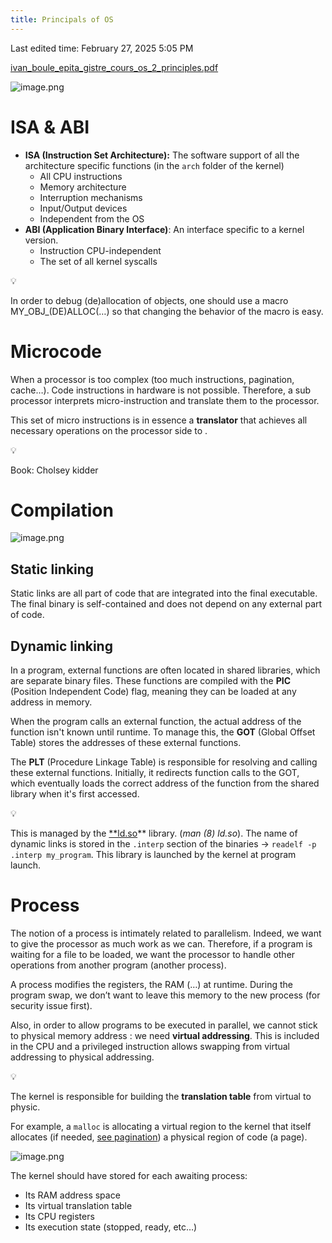 ```yaml
---
title: Principals of OS
---
```

Last edited time: February 27, 2025 5:05 PM

[ivan_boule_epita_gistre_cours_os_2_principles.pdf](Principals%20of%20OS/ivan_boule_epita_gistre_cours_os_2_principles.pdf)

![image.png](Principals%20of%20OS/image.png)

# ISA & ABI

- **ISA (Instruction Set Architecture):** The software support of all the architecture specific functions (in the `arch` folder of the kernel)
    - All CPU instructions
    - Memory architecture
    - Interruption mechanisms
    - Input/Output devices
    - Independent from the OS
- **ABI (Application Binary Interface)**: An interface specific to a kernel version.
    - Instruction CPU-independent
    - The set of all kernel syscalls

<aside>
💡

In order to debug (de)allocation of objects, one should use a macro MY_OBJ_(DE)ALLOC(…) so that changing the behavior of the macro is easy. 

</aside>

# Microcode

When a processor is too complex (too much instructions, pagination, cache…). Code instructions in hardware is not possible. Therefore, a sub processor interprets micro-instruction and translate them to the processor.

This set of micro instructions is in essence a **translator** that achieves all necessary operations on the processor side to .

<aside>
💡

Book: Cholsey kidder

</aside>

# Compilation

![image.png](Principals%20of%20OS/image%201.png)

## Static linking

Static links are all part of code that are integrated into the final executable. The final binary is self-contained and does not depend on any external part of code.

## Dynamic linking

In a program, external functions are often located in shared libraries, which are separate binary files. These functions are compiled with the **PIC** (Position Independent Code) flag, meaning they can be loaded at any address in memory.

When the program calls an external function, the actual address of the function isn't known until runtime. To manage this, the **GOT** (Global Offset Table) stores the addresses of these external functions.

The **PLT** (Procedure Linkage Table) is responsible for resolving and calling these external functions. Initially, it redirects function calls to the GOT, which eventually loads the correct address of the function from the shared library when it's first accessed.

<aside>
💡

This is managed by the [**ld.so](http://ld.so)** library. (*man (8) ld.so*). The name of dynamic links is stored in the `.interp` section of the binaries → `readelf -p .interp my_program`. This library is launched by the kernel at program launch.   

</aside>

# Process

The notion of a process is intimately related to parallelism. Indeed, we want to give the processor as much work as we can. Therefore, if a program is waiting for a file to be loaded, we want the processor to handle other operations from another program (another process).

A process modifies the registers, the RAM (…) at runtime. During the program swap, we don’t want to leave this memory to the new process (for security issue first).

Also, in order to allow programs to be executed in parallel, we cannot stick to physical memory address : we need **virtual addressing**. This is included in the CPU and a privileged instruction allows swapping from virtual addressing to physical addressing.

<aside>
💡

The kernel is responsible for building the **translation table** from virtual to physic.

</aside>

For example, a `malloc` is allocating a virtual region to the kernel that itself allocates (if needed, [see pagination](../../ING1/%5BOS%5D%20Operating%20System/Kernel/RAM%20management/Paging.md)) a physical region of code (a page).  

![image.png](Principals%20of%20OS/image%202.png)

The kernel should have stored for each awaiting process:

- Its RAM address space
- Its virtual translation table
- Its CPU registers
- Its execution state (stopped, ready, etc…)
